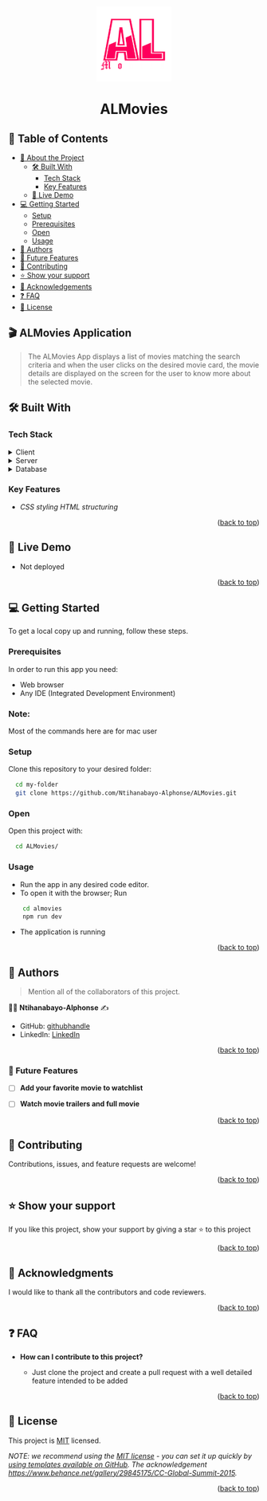
<a name="readme-top"></a>

<div align="center">

  <img src="./almovies/src/assets/ALMovies_Logo.png" alt="ALMovies_Logo" height="150" width="150" style="display: block; margin: 0 auto;">
  
  # ALMovies


</div>

<!-- TABLE OF CONTENTS -->

## 📗 Table of Contents

- [📖 About the Project](#about-project)
  - [🛠 Built With](#built-with)
    - [Tech Stack](#tech-stack)
    - [Key Features](#key-features)
  - [🚀 Live Demo](#live-demo)
- [💻 Getting Started](#getting-started)
  - [Setup](#setup)
  - [Prerequisites](#prerequisites)
  - [Open](#open)
  - [Usage](#usage)
  <!-- - [Run tests](#run-tests) -->
  <!-- - [Deployment](#triangular_flag_on_post-deployment) -->
- [👥 Authors](#authors)
- [🔭 Future Features](#future-features)
- [🤝 Contributing](#contributing)
- [⭐️ Show your support](#support)
- [🙏 Acknowledgements](#acknowledgements)
- [❓ FAQ](#faq)
- [📝 License](#license)

<!-- PROJECT DESCRIPTION -->

## 🎬 ALMovies Application <a name="about-project"></a>

>The ALMovies App displays a list of movies matching the search criteria and when the user clicks on the desired movie card, the movie details are displayed on the screen for the user to know more about the selected movie.

## 🛠 Built With <a name="built-with"></a>

### Tech Stack <a name="tech-stack"></a>


<details>
  <summary>Client</summary>
  <ul>
    <li>HTML</li>
    <li>CSS</li>
    <li>React JS</li>
  </ul>
</details>

<details>
  <summary>Server</summary>
  <ul>
    <li>Not applicable</li>
  </ul>
</details>

<details>
<summary>Database</summary>
  <ul>
    <li>OMDB API</li>
  </ul>
</details>

<!-- Features -->

### Key Features <a name="key-features"></a>


- *CSS styling HTML structuring*
<!-- - **Linter Test** -->
<!-- - **ES6 and Modularization** -->

<p align="right">(<a href="#readme-top">back to top</a>)</p>

<!-- LIVE DEMO -->

## 🚀 Live Demo <a name="live-demo"></a>

- Not deployed

<p align="right">(<a href="#readme-top">back to top</a>)</p>

<!-- GETTING STARTED -->

## 💻 Getting Started <a name="getting-started"></a>


To get a local copy up and running, follow these steps.

### Prerequisites

In order to run this app you need:
- Web browser
- Any IDE (Integrated Development Environment)
 ### Note: 
 Most of the commands here are for mac user

<!-- ## Node required
Nod node required -->

### Setup

Clone this repository to your desired folder:



```sh
  cd my-folder
  git clone https://github.com/Ntihanabayo-Alphonse/ALMovies.git
```

### Open

Open this project with:

```sh
  cd ALMovies/
```

### Usage

- Run the app in any desired code editor.
- To open it with the browser; Run


```sh
    cd almovies
    npm run dev
```
- The application is running

<!-- ### Deployment

The project is deployed using:

```sh
github webpages
``` -->

<p align="right">(<a href="#readme-top">back to top</a>)</p>

<!-- AUTHORS -->

## 👥 Authors <a name="Ntihanabayo-Alphonse"></a>

> Mention all of the collaborators of this project.

:man_technologist:  **Ntihanabayo-Alphonse** :writing_hand: 

- GitHub: [githubhandle](https://github.com/Ntihanabayo-Alphonse)
- LinkedIn: [LinkedIn](https://www.linkedin.com/in/ntihanabayo-alphonse/) 




<p align="right">(<a href="#readme-top">back to top</a>)</p>

<!-- FUTURE FEATURES -->

### 🔭 Future Features <a name="future-features"></a>


- [ ] **Add your favorite movie to watchlist**
- [ ] **Watch movie trailers and full movie**


<p align="right">(<a href="#readme-top">back to top</a>)</p>

<!-- CONTRIBUTING -->

## 🤝 Contributing <a name="contributing"></a>

Contributions, issues, and feature requests are welcome!

<p align="right">(<a href="#readme-top">back to top</a>)</p>

<!-- SUPPORT -->

## ⭐️ Show your support <a name="support"></a>


If you like this project, show your support by giving a star ⭐️ to this project


<p align="right">(<a href="#readme-top">back to top</a>)</p>

<!-- ACKNOWLEDGEMENTS -->

## 🙏 Acknowledgments <a name="acknowledgements"></a>


I would like to thank all the contributors and code reviewers.

<p align="right">(<a href="#readme-top">back to top</a>)</p>

<!-- FAQ (optional) -->

## ❓ FAQ <a name="faq"></a>



- **How can I contribute to this project?**

  - Just clone the project and create a pull request with a well detailed feature intended to be added

<p align="right">(<a href="#readme-top">back to top</a>)</p>

<!-- LICENSE -->

## 📝 License <a name="license"></a>

This project is [MIT](./LICENSE) licensed.

_NOTE: we recommend using the [MIT license](https://choosealicense.com/licenses/mit/) - you can set it up quickly by [using templates available on GitHub](https://docs.github.com/en/communities/setting-up-your-project-for-healthy-contributions/adding-a-license-to-a-repository). The acknowledgement https://www.behance.net/gallery/29845175/CC-Global-Summit-2015._

<p align="right">(<a href="#readme-top">back to top</a>)</p>
